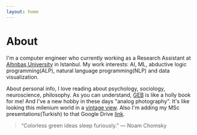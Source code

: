 ```yaml
---
layout: home
---
```

# About

I'm a computer engineer who currently working as a Research Assistant at [Altınbaş University](http://www.altinbas.edu.tr/) in Istanbul.
My work interests: AI, ML, abductive logic programming(ALP), natural language programming(NLP)
and data visualization. 
  
About personal info,
I love reading about psychology, sociology, neuroscience, philosophy.
As you can understand, [GEB](https://en.wikipedia.org/wiki/G%C3%B6del,_Escher,_Bach) is like a holly book for me!
And I've a new hobby in these days "analog photography". It's like looking this milenium world
in a [vintage view](http://www.flickr.com/106092908@N08). Also I'm adding my MSc presentations(Turkish) to that Google Drive [link](https://drive.google.com/drive/folders/0Bx_6kuYBoaAealJhcTVsV3Q4V1E?usp=sharing).
> “Colorless green ideas sleep furiously.” 
> ― Noam Chomsky
